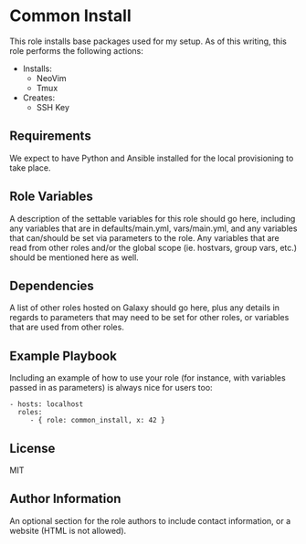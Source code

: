 Common Install
==============

This role installs base packages used for my setup.
As of this writing, this role performs the following actions:
* Installs:
  * NeoVim
  * Tmux
* Creates:
  * SSH Key

Requirements
------------

We expect to have Python and Ansible installed for the local provisioning to take place.

Role Variables
--------------

A description of the settable variables for this role should go here, including any variables that are in defaults/main.yml, vars/main.yml, and any variables that can/should be set via parameters to the role. Any variables that are read from other roles and/or the global scope (ie. hostvars, group vars, etc.) should be mentioned here as well.

Dependencies
------------

A list of other roles hosted on Galaxy should go here, plus any details in regards to parameters that may need to be set for other roles, or variables that are used from other roles.

Example Playbook
----------------

Including an example of how to use your role (for instance, with variables passed in as parameters) is always nice for users too:

    - hosts: localhost
      roles:
         - { role: common_install, x: 42 }

License
-------

MIT

Author Information
------------------

An optional section for the role authors to include contact information, or a website (HTML is not allowed).
